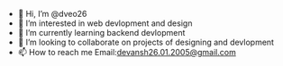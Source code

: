 - 👋 Hi, I’m @dveo26
- 👀 I’m interested in web devlopment and design
- 🌱 I’m currently learning backend devlopment
- 💞️ I’m looking to collaborate on projects of designing and devlopment
- 📫 How to reach me Email:devansh26.01.2005@gmail.com

<!---
dveo26/dveo26 is a ✨ special ✨ repository because its `README.md` (this file) appears on your GitHub profile.
You can click the Preview link to take a look at your changes.
--->
